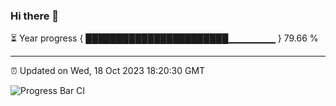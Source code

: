 ### Hi there 👋

⏳ Year progress { ███████████████████████▁▁▁▁▁▁▁ } 79.66 %

---

⏰ Updated on Wed, 18 Oct 2023 18:20:30 GMT

![Progress Bar CI](https://github.com/liununu/liununu/workflows/Progress%20Bar%20CI/badge.svg)

